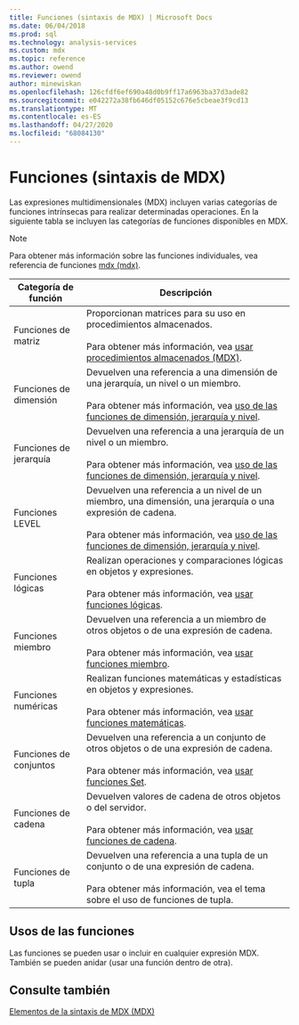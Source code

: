 ```yaml
---
title: Funciones (sintaxis de MDX) | Microsoft Docs
ms.date: 06/04/2018
ms.prod: sql
ms.technology: analysis-services
ms.custom: mdx
ms.topic: reference
ms.author: owend
ms.reviewer: owend
author: minewiskan
ms.openlocfilehash: 126cfdf6ef690a48d0b9ff17a6963ba37d3ade82
ms.sourcegitcommit: e042272a38fb646df05152c676e5cbeae3f9cd13
ms.translationtype: MT
ms.contentlocale: es-ES
ms.lasthandoff: 04/27/2020
ms.locfileid: "68084130"
---
```

# <a name="functions-mdx-syntax"></a>Funciones (sintaxis de MDX)


  Las expresiones multidimensionales (MDX) incluyen varias categorías de funciones intrínsecas para realizar determinadas operaciones. En la siguiente tabla se incluyen las categorías de funciones disponibles en MDX.  
  
> [!NOTE]  
>  Para obtener más información sobre las funciones individuales, vea referencia de funciones [mdx &#40;mdx&#41;](../mdx/mdx-function-reference-mdx.md).  
  
|Categoría de función|Descripción|  
|-----------------------|-----------------|  
|Funciones de matriz|Proporcionan matrices para su uso en procedimientos almacenados.<br /><br /> Para obtener más información, vea [usar procedimientos almacenados &#40;MDX&#41;](../mdx/using-stored-procedures-mdx.md).|  
|Funciones de dimensión|Devuelven una referencia a una dimensión de una jerarquía, un nivel o un miembro.<br /><br /> Para obtener más información, vea [uso de las funciones de dimensión, jerarquía y nivel](../mdx/using-dimension-hierarchy-and-level-functions.md).|  
|Funciones de jerarquía|Devuelven una referencia a una jerarquía de un nivel o un miembro.<br /><br /> Para obtener más información, vea [uso de las funciones de dimensión, jerarquía y nivel](../mdx/using-dimension-hierarchy-and-level-functions.md).|  
|Funciones LEVEL|Devuelven una referencia a un nivel de un miembro, una dimensión, una jerarquía o una expresión de cadena.<br /><br /> Para obtener más información, vea [uso de las funciones de dimensión, jerarquía y nivel](../mdx/using-dimension-hierarchy-and-level-functions.md).|  
|Funciones lógicas|Realizan operaciones y comparaciones lógicas en objetos y expresiones.<br /><br /> Para obtener más información, vea [usar funciones lógicas](../mdx/using-logical-functions.md).|  
|Funciones miembro|Devuelven una referencia a un miembro de otros objetos o de una expresión de cadena.<br /><br /> Para obtener más información, vea [usar funciones miembro](../mdx/using-member-functions.md).|  
|Funciones numéricas|Realizan funciones matemáticas y estadísticas en objetos y expresiones.<br /><br /> Para obtener más información, vea [usar funciones matemáticas](../mdx/using-mathematical-functions.md).|  
|Funciones de conjuntos|Devuelven una referencia a un conjunto de otros objetos o de una expresión de cadena.<br /><br /> Para obtener más información, vea [usar funciones Set](../mdx/using-set-functions.md).|  
|Funciones de cadena|Devuelven valores de cadena de otros objetos o del servidor.<br /><br /> Para obtener más información, vea [usar funciones de cadena](../mdx/using-string-functions.md).|  
|Funciones de tupla|Devuelven una referencia a una tupla de un conjunto o de una expresión de cadena.<br /><br /> Para obtener más información, vea el tema sobre el uso de funciones de tupla.|  
  
## <a name="uses-of-functions"></a>Usos de las funciones  
 Las funciones se pueden usar o incluir en cualquier expresión MDX. También se pueden anidar (usar una función dentro de otra).  
  
## <a name="see-also"></a>Consulte también  
 [Elementos de la sintaxis de MDX &#40;MDX&#41;](../mdx/mdx-syntax-elements-mdx.md)  
  
  
